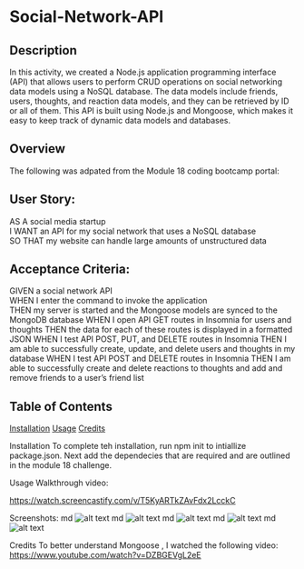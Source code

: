 # Social-Network-API

## Description
In this activity, we created a Node.js application programming interface (API) that allows users to perform CRUD operations on social networking data models using a NoSQL database. The data models include friends, users, thoughts, and reaction data models, and they can be retrieved by ID or all of them. This API is built using Node.js and Mongoose, which makes it easy to keep track of dynamic data models and databases.
## Overview
The following was adpated from the Module 18 coding bootcamp portal:

## User Story:
AS A social media startup <br>
I WANT an API for my social network that uses a NoSQL database <br>
SO THAT my website can handle large amounts of unstructured data

## Acceptance Criteria:
GIVEN a social network API<br>
WHEN I enter the command to invoke the application<br>
THEN my server is started and the Mongoose models are synced to the MongoDB database
WHEN I open API GET routes in Insomnia for users and thoughts
THEN the data for each of these routes is displayed in a formatted JSON
WHEN I test API POST, PUT, and DELETE routes in Insomnia
THEN I am able to successfully create, update, and delete users and thoughts in my database
WHEN I test API POST and DELETE routes in Insomnia
THEN I am able to successfully create and delete reactions to thoughts and add and remove friends to a user’s friend list

## Table of Contents
[Installation](#installation)
[Usage](#usage)
[Credits](#credits)

Installation
To complete teh installation, run npm init to intiallize package.json. Next add the dependecies that are required and are outlined in the module 18 challenge.

Usage
Walkthrough video:

https://watch.screencastify.com/v/T5KyARTkZAvFdx2LcckC

Screenshots:
md ![alt text](assets/images/GET%20PRODUCTS%20LIST.png) 
md ![alt text](assets/images/GET%20PRODUCTS%20BY%20ID.png) 
md ![alt text](assets/images/POST%20NEW%20PRODUCT.png) 
md ![alt text](assets/images/PUT%20REQUEST.png) 
md ![alt text](assets/images/DELETE.png) 

Credits
To better understand Mongoose , I watched the following video: https://www.youtube.com/watch?v=DZBGEVgL2eE

